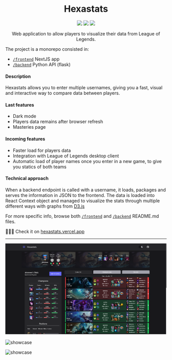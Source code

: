 <h1 align="center">Hexastats</h1>

<div align="center">
  <img src="https://img.shields.io/badge/made%20with-next%20js-black" /><span> </span><img src="https://img.shields.io/badge/made%20with-typescript-blue" /><span> </span><img src="https://img.shields.io/badge/made%20with-tailwindcss-ff69b4" />
</div>
<p align="center">Web application to allow players to visualize their data from League of Legends.</p>



The project is a monorepo consisted in:

* [`/frontend`](https://github.com/dawichi/hexastats/tree/main/frontend)  NextJS app
* [`/backend`](https://github.com/dawichi/hexastats/tree/main/backend) Python API (flask)



#### Description

Hexastats allows you to enter multiple usernames, giving you a fast, visual and interactive way to compare data between players.

#### Last features

* Dark mode
* Players data remains after browser refresh
* Masteries page

#### Incoming features

* Faster load for players data
* Integration with League of Legends desktop client
* Automatic load of player names once you enter in a new game, to give you statics of both teams

#### Technical approach
When a backend endpoint is called with a username, it loads, packages and serves the information in JSON to the frontend. The data is loaded into React Context object and managed to visualize the stats through multiple different ways with graphs from [D3.js](https://d3js.org/)

For more specific info, browse both [`/frontend`](https://github.com/dawichi/hexastats/tree/main/frontend) and [`/backend`](https://github.com/dawichi/hexastats/tree/main/backend) README.md files.



🎉🎉🎉 Check it on [hexastats.vercel.app](https://hexastats.vercel.app)

---

![showcase](https://raw.githubusercontent.com/Dawichi/hexastats/main/showcase.png)


![showcase](https://raw.githubusercontent.com/Dawichi/hexastats/main/frontend/public/images/mastery.png)


![showcase](https://raw.githubusercontent.com/Dawichi/hexastats/main/frontend/public/images/compare.png)

